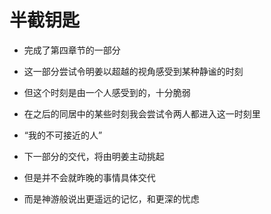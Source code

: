 # 半截钥匙

- 完成了第四章节的一部分
- 这一部分尝试令明姜以超越的视角感受到某种静谧的时刻
- 但这个时刻是由一个人感受到的，十分脆弱
- 在之后的同居中的某些时刻我会尝试令两人都进入这一时刻里
- “我的不可接近的人”

- 下一部分的交代，将由明姜主动挑起
- 但是并不会就昨晚的事情具体交代
- 而是神游般说出更遥远的记忆，和更深的忧虑
